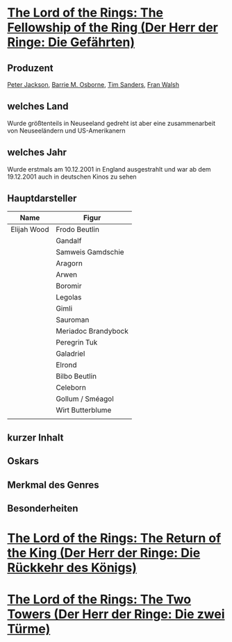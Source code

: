 # [The Lord of the Rings: The Fellowship of the Ring (Der Herr der Ringe: Die Gefährten)](https://www.imdb.com/title/tt0120737/)
## Produzent
[Peter Jackson](https://de.wikipedia.org/wiki/Peter_Jackson), [Barrie M. Osborne](https://de.wikipedia.org/wiki/Barrie_M._Osborne), [Tim Sanders](https://en.wikipedia.org/wiki/Tim_Sanders_(filmmaker)), [Fran Walsh](https://de.wikipedia.org/wiki/Fran_Walsh)
## welches Land
Wurde größtenteils in Neuseeland gedreht ist aber eine zusammenarbeit von Neuseeländern und US-Amerikanern
## welches Jahr
Wurde erstmals am 10.12.2001 in England ausgestrahlt und war ab dem 19.12.2001 auch in deutschen Kinos zu sehen
## Hauptdarsteller
| Name        | Figur               |
| ----------- | ------------------- |
| Elijah Wood | Frodo Beutlin       |
|             | Gandalf             |
|             | Samweis Gamdschie   |
|             | Aragorn             |
|             | Arwen               |
|             | Boromir             |
|             | Legolas             |
|             | Gimli               |
|             | Sauroman            |
|             | Meriadoc Brandybock |
|             | Peregrin Tuk        |
|             | Galadriel           |
|             | Elrond              |
|             | Bilbo Beutlin       |
|             | Celeborn            |
|             | Gollum / Sméagol    |
|             | Wirt Butterblume    |
|             |                     |
## kurzer Inhalt
## Oskars
## Merkmal des Genres
## Besonderheiten

# [The Lord of the Rings: The Return of the King (Der Herr der Ringe: Die Rückkehr des Königs)](https://www.imdb.com/title/tt0167260/)

# [The Lord of the Rings: The Two Towers (Der Herr der Ringe: Die zwei Türme)](https://www.imdb.com/title/tt0167261/)


